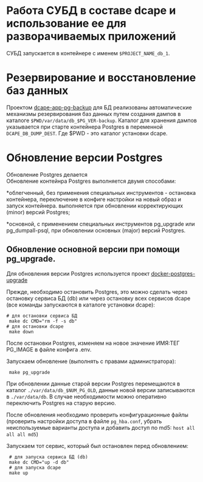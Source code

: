 
# Работа СУБД в составе dcape и использование ее для разворачиваемых приложений

СУБД запускается в контейнере с именем `$PROJECT_NAME_db_1`.

# Резервирование и восстановление баз данных

Проектом [dcape-app-pg-backup](https://github.com/dopos/dcape-app-pg-backup) для БД
реализованы автоматические механизмы резервирования баз данных путем создания дампов
в каталоге `$PWD/var/data/db_$PG_VER-backup`. Каталог для хранения дампов указывается
при старте контейнера Postgres в переменной `DCAPE_DB_DUMP_DEST`.
Где $PWD - это каталог установки dcape.

# Обновление версии Postgres

Обновление Postgres делается   
Обновление контейнра Postgres выполняется двумя способами:

*облегченный, без применения специальных инструментов - остановка контейнера,
переключение в конфиге настройки на новый образ и запуск контейнера. выполняется при
обновлении корректирующих (minor) версий Postgres;

*основной, с применением специальных инструментов pg_upgrade или pg_dumpall-psql,
при обновлении основных (major) версий Postgres.

## Обновление основной версии при помощи pg_upgrade.

Для обновления версии Postgres используется проект [docker-postgres-upgrade](https://github.com/tianon/docker-postgres-upgrade)

Прежде, необходимо остановить Postgres, это можно сделать
через остановку сервиса БД (db) или через остановку всех сервисов dcape
(все команды запускаются в каталоге установки dcape):
```
# для остановки сервиса БД
 make dc CMD="rm -f -s db"
# для остановки dcape
 make down  
```
После остановки Postgres, изменяем на новое значение ИМЯ:ТЕГ PG_IMAGE в файле конфига .env.

Запускаем обновление (выполнять с правами администратора):
```
 make pg_upgrade
```
При обновлении данные старой версии Postgres перемещаются в каталог `./var/data/db_$NUM_PG_OLD`,
данные новой версии записываются в `./var/data/db`. В случае необходимости можно оперативно
переключить Postgres на старую версию.


После обновления необходимо проверить конфигурационные файлы (проверить настройки доступа
в файле `pg_hba.conf`, убрать неиспользуемые варианты доступа и добавить доступ
по md5: `host all all all md5`)

Запускаем тот сервис, который был остановлен перед обновлением:
```
 # для запуска сервиса БД (db)
 make dc CMD="up -d db"
 # для запуска dcape
 make up
```
